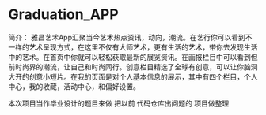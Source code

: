 # Graduation_APP



简介：
雅昌艺术App汇聚当今艺术热点资讯，动向，潮流。在艺行你可以看到不一样的艺术呈现方式，在这里不仅有大师艺术，更有生活的艺术，带你去发现生活中的艺术。在首页中你就可以轻松获取最新的展览资讯。在画报栏目中可以看到但前时尚界的潮流，让自己和时尚同行。创意栏目精选了全球有创意，可以让你脑洞大开的创意小短片。在我的页面是对个人基本信息的展示，其中有四个栏目，个人中心，我的收藏，活动中心，和偏好设置。

本次项目当作毕业设计的题目来做
把以前 代码仓库出问题的 项目做整理
